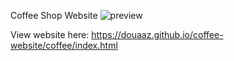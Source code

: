 Coffee Shop Website
![preview](https://github.com/douaaz/coffee-website/assets/94295853/8caaf31c-e5f8-49c7-837d-bff45e1c2a4c)



View website here: 
https://douaaz.github.io/coffee-website/coffee/index.html
